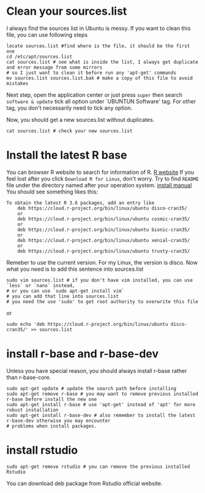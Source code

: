 # Clean your sources.list

I always find the sources list in Ubuntu is messy. If you want to clean this file, you can use following steps
```
locate sources.list #find where is the file, it should be the first one
cd /etc/apt/sources.list
cat sources.list # see what is inside the list, I always get duplicate and error message from some mirrors
# so I just want to clean it before run any 'apt-get' commands
mv sources.list sources.list.bak # make a copy of this file to avoid mistakes
```

Next step, open the application center or just press `super` then search `software & update`
tick all option under `UBUNTUN Software' tag. For other tag, you don't necessarily need to tick any option.

Now, you should get a new sources.list without duplicates.
```
cat sources.list # check your new sources.list
```

# Install the latest R base
You can browser R website to search for information of R. [R website](https://cloud.r-project.org/)
If you feel lost after you click `Download R for Linux`, don't worry. Try to find `README` file under the directory named
after your operation system.
[install manual](https://cloud.r-project.org/)
You should see something likes this:
```
To obtain the latest R 3.6 packages, add an entry like
    deb https://cloud.r-project.org/bin/linux/ubuntu disco-cran35/
    or
    deb https://cloud.r-project.org/bin/linux/ubuntu cosmic-cran35/
    or
    deb https://cloud.r-project.org/bin/linux/ubuntu bionic-cran35/  
    or
    deb https://cloud.r-project.org/bin/linux/ubuntu xenial-cran35/
    or
    deb https://cloud.r-project.org/bin/linux/ubuntu trusty-cran35/
```
Remeber to use the current version. For my Linux, the version is disco.
Now what you need is to add this sentence into sources.list
```
sudo vim sources.list # if you don't have vim installed, you can use `less` or `nano` instead, 
# or you can use `sudo apt-get install vim`
# you can add that line into sources.list
# you need the use 'sudo' to get root authority to overwrite this file
```
or 
```
sudo echo 'deb https://cloud.r-project.org/bin/linux/ubuntu disco-cran35/' >> sources.list
```

# install r-base and r-base-dev
Unless you have special reason, you should always install r-base rather than r-base-core.
```
sudo apt-get update # update the search path before installing
sudo apt-get remove r-base # you may want to remove previous installed r-base before install the new one
sudo apt-get install r-base # use 'apt-get' instead of 'apt' for more robust installation
sudo apt-get install r-base-dev # also remember to install the latest r-base-dev otherwise you may encounter
# problems when install packages.
```

# install rstudio
```
sudo apt-get remove rstudio # you can remove the previous installed Rstudio
```
You can download deb package from Rstudio official website.
